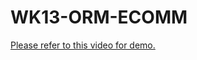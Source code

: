 # WK13-ORM-ECOMM

[Please refer to this video for demo.](https://watch.screencastify.com/v/gE1u4glZwDbGJEoC2LHF)
